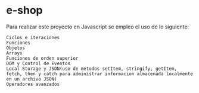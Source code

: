 # e-shop
Para realizar este proyecto en Javascript se empleo el uso de lo siguiente:

    Ciclos e iteraciones
    Funciones
    Objetos
    Arrays
    Funciones de orden superior
    DOM y Control de Eventos
    Local Storage y JSON(uso de metodos setItem, stringify, getItem, fetch, then y catch para administrar informacion almacenada localmente en un archivo JSON)
    Operadores avanzados